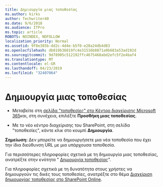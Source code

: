 ```yaml
---
title: Δημιουργία μιας τοποθεσίας
ms.author: kirks
author: Techwriter40
ms.date: 9/6/2018
ms.audience: ITPro
ms.topic: article
ROBOTS: NOINDEX, NOFOLLOW
localization_priority: Normal
ms.assetid: 9f8e385b-dd2c-4d4e-b5f0-e28a24db4d83
ms.openlocfilehash: db019b36019fc4e31516b8871a9b683a53ad192d
ms.sourcegitcommit: 9d78905c512192ffc4675468abd2efc5f2e4baf4
ms.translationtype: MT
ms.contentlocale: el-GR
ms.lasthandoff: 04/23/2019
ms.locfileid: "32407064"
---
```

# <a name="create-a-site"></a>Δημιουργία μιας τοποθεσίας

- Μεταβείτε στη [σελίδα "τοποθεσίες" στο Κέντρο διαχείρισης Microsoft 365](https://portal.office.com/adminportal/home#/SitesList)και, στη συνέχεια, επιλέξτε **Προσθήκη μιας τοποθεσίας**. 
    
- Με το νέο κέντρο διαχείρισης του SharePoint, στη σελίδα "τοποθεσίες", κάντε κλικ στο κουμπί **Δημιουργία**. 
    
 **Σημείωση:** Δεν μπορείτε να δημιουργήσετε μια νέα τοποθεσία που έχει την ίδια διεύθυνση URL με μια υπάρχουσα τοποθεσία. 
  
Για περισσότερες πληροφορίες σχετικά με τη δημιουργία μιας τοποθεσίας, ανατρέξτε στην ενότητα " [Δημιουργία τοποθεσίας](https://go.microsoft.com/fwlink/?linkid=866295)".
  
Για πληροφορίες σχετικά με τη δυνατότητα στους χρήστες να δημιουργούν τις δικές τους τοποθεσίες, ανατρέξτε στο θέμα [Διαχείριση δημιουργίας τοποθεσίας στο SharePoint Online](https://go.microsoft.com/fwlink/?linkid=866296).
  

